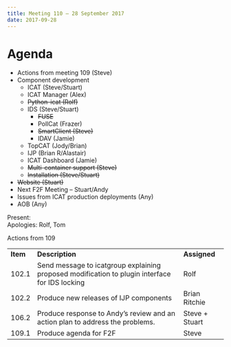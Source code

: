 ```yaml
---
title: Meeting 110 – 28 September 2017
date: 2017-09-28
---
```


# Agenda

  - Actions from meeting 109 (Steve)
  - Component development
      - ICAT (Steve/Stuart)
      - ICAT Manager (Alex)
      - ~~Python-icat (Rolf)~~
      - IDS (Steve/Stuart)
          - ~~FUSE~~
          - PollCat (Frazer)
          - ~~SmartClient (Steve)~~
          - IDAV (Jamie)
      - TopCAT (Jody/Brian)
      - IJP (Brian R/Alastair)
      - ICAT Dashboard (Jamie)
      - ~~Multi-container support (Steve)~~
      - ~~Installation (Steve/Stuart)~~
  - ~~Website (Stuart)~~
  - Next F2F Meeting – Stuart/Andy
  - Issues from ICAT production deployments (Any)
  - AOB (Any)

Present:  
Apologies: Rolf, Tom

Actions from
109

|          |                                                                                                |                |
| -------- | ---------------------------------------------------------------------------------------------- | -------------- |
| **Item** | **Description**                                                                                | **Assigned**   |
| 102.1    | Send message to icatgroup explaining proposed modification to plugin interface for IDS locking | Rolf           |
| 102.2    | Produce new releases of IJP components                                                         | Brian Ritchie  |
| 106.2    | Produce response to Andy’s review and an action plan to address the problems.                  | Steve + Stuart |
| 109.1    | Produce agenda for F2F                                                                         | Steve          |
